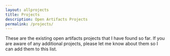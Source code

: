 ```yaml
---
layout: allprojects
title: Projects
description: Open Artifacts Projects
permalink: /projects/
---
```


These are the existing open artifacts projects that I have found so far. If you are aware of any additional projects, please let me know about them  so I can add them to this list.

